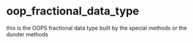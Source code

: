 # oop_fractional_data_type
this is the OOPS fractional data type built by the special methods or the dunder methods 
